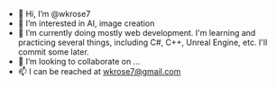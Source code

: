 - 👋 Hi, I’m @wkrose7
- 👀 I’m interested in AI, image creation
- 🌱 I’m currently doing mostly web development. I'm learning and practicing several things, including C#, C++, Unreal Engine, etc. I'll commit some later.
- 💞️ I’m looking to collaborate on ...
- 📫 I can be reached at wkrose7@gmail.com

<!---
wkrose7/wkrose7 is a ✨ special ✨ repository because its `README.md` (this file) appears on your GitHub profile.
You can click the Preview link to take a look at your changes.
--->
